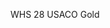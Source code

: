 WHS 28
USACO Gold
<!---
briannyung/briannyung is a ✨ special ✨ repository because its `README.md` (this file) appears on your GitHub profile.
You can click the Preview link to take a look at your changes.
--->
